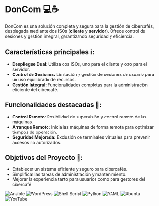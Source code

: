 # DonCom 💻☕️

DonCom es una solución completa y segura para la gestión de cibercafés, desplegada mediante dos ISOs (**cliente** y **servidor**). Ofrece control de sesiones y gestión integral, garantizando seguridad y eficiencia.

## Características principales ℹ️:
- **Despliegue Dual:** Utiliza dos ISOs, uno para el cliente y otro para el servidor.
- **Control de Sesiones:** Limitación y gestión de sesiones de usuario para un uso equilibrado de recursos.
- **Gestión Integral:** Funcionalidades completas para la administración eficiente del cibercafé.

## Funcionalidades destacadas 🚀:
- **Control Remoto:** Posibilidad de supervisión y control remoto de las máquinas.
- **Arranque Remoto:** Inicia las máquinas de forma remota para optimizar tiempos de operación.
- **Seguridad Mejorada:** Exclusión de terminales virtuales para prevenir accesos no autorizados.

## Objetivos del Proyecto 🎯:
- Establecer un sistema eficiente y seguro para cibercafés.
- Simplificar las tareas de administración y mantenimiento.
- Mejorar la experiencia tanto para usuarios como para gestores del cibercafé.

![Ansible](https://img.shields.io/badge/ansible-%231A1918.svg?style=for-the-badge&logo=ansible&logoColor=white)
![WordPress](https://img.shields.io/badge/WordPress-%23117AC9.svg?style=for-the-badge&logo=WordPress&logoColor=white)
![Shell Script](https://img.shields.io/badge/shell_script-%23121011.svg?style=for-the-badge&logo=gnu-bash&logoColor=white)
![Python](https://img.shields.io/badge/python-3670A0?style=for-the-badge&logo=python&logoColor=ffdd54)
![YAML](https://img.shields.io/badge/yaml-%23ffffff.svg?style=for-the-badge&logo=yaml&logoColor=151515)
![Ubuntu](https://img.shields.io/badge/Ubuntu-E95420?style=for-the-badge&logo=ubuntu&logoColor=white)
![YouTube](https://img.shields.io/badge/YouTube-%23FF0000.svg?style=for-the-badge&logo=YouTube&logoColor=white)
